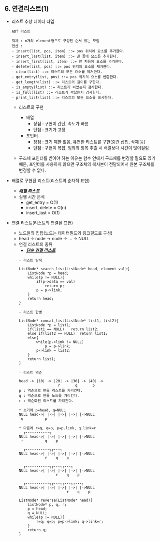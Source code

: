 ## **6. 연결리스트(1)**

- 리스트 추상 데이터 타입

    ```
    ADT 리스트

    객체 : n개의 element형으로 구성된 순서 있는 모임
    연산 :
    - insert(list, pos, item) ::= pos 위치에 요소를 추가한다.
    - insert_last(list, item) ::= 맨 끝에 요소를 추가한다.
    - insert_first(list, item) ::= 맨 처음에 요소를 추가한다.
    - delete(list, pos) ::= pos 위치의 요소를 제거한다.
    - clear(list) ::= 리스트의 모든 요소를 제거한다.
    - get_entry(list, pos) ::= pos 위치의 요소를 반환한다.
    - get_length(list) ::= 리스트의 길이를 구한다.
    - is_empty(list) ::= 리스트가 비었는지 검사한다.
    - is_full(list) ::= 리스트가 꽉찼는지 검사한다.
    - print_list(list) ::= 리스트의 모든 요소를 표시한다.
    ```

    - 리스트의 구현
        - 배열
            - 장점 : 구현이 간단, 속도가 빠름
            - 단점 : 크기가 고정
        - 포인터
            - 장점 : 크기 제한 없음, 유연한 리스트를 구현(중간 삽입, 삭제 등)
            - 단점 : 구현이 복잡, 임의의 항목 추출 시 배열보다 시간이 많이걸림

    - 구조체 포인터를 받아야 하는 이유는 함수 안에서 구조체를 변경할 필요도 있기 때문, 포인터를 사용하지 않으면 구조체의 복사본이 전달되어서 원본 구조체를 변경할 수 없다.

- 배열로 구현된 리스트(리스트의 순차적 표현)
    - [***배열 리스트***](./6_ArrayList_20190515.c)
    - 실행 시간 분석
        - get_entry = O(1)
        - insert, delete = O(n)
        - insert_last = O(1)
    
- 연결 리스트(리스트의 연결된 표현)
    - 노드들의 집합(노드는 데이터필드와 링크필드로 구성)
    - head -> node -> node -> ... -> NULL
    - 연결 리스트의 종류
        - [***단순 연결 리스트***](./6_ListNode_20190515.c)
        ```
        - 리스트 탐색
        
        ListNode* search_list(ListNode* head, element val){
            ListNode *p = head;
            while(p != NULL){
                if(p->data == val)
                    return p;
                p = p->link;
            }
            return head;
        }
        ```
        ```
        - 리스트 합병

        ListNode* concat_list(ListNode* list1, list2){
            ListNode *p = list1;
            if(list1 == NULL)   return list2;
            else if(list2 == NULL)  return list1;
            else{
                while(p->link != NULL)
                    p = p->link;
                p->link = list2;
            }
            return list1;
        }
        ```
        ```
        - 리스트 역순

        head -> |10| -> |20| -> |30| -> |40| ->
                          r       q       p
        p : 역순으로 만들 리스트를 가리킨다.
        q : 역순으로 만들 노드를 가리킨다.
        r : 역순화된 리스트를 가리킨다.

        * 초기에 p=head, q=NULL
        NULL head->| |->| |->| |->| |->NULL
         q          p
        
        * 다음에 r=q, q=p, p=p.link, q.link=r
          ┌-----------┐            
        NULL head->| |->| |->| |->| |->NULL 
         r          q    p
 
          ┌-----------┐┌---┐
        NULL head->| |->| |->| |->| |->NULL 
                    r    q    p

          ┌-----------┐┌---┐┌---┐
        NULL head->| |->| |->| |->| |->NULL 
                         r    q    p

          ┌-----------┐┌---┐┌---┐┌---┐
        NULL head->| |->| |->| |->| |->NULL
                              r    q    p

        ListNode* reverse(ListNode* head){
            ListNode* p, q, r;
            p = head;
            q = NULL;
            while(p != NULL){
                r=q; q=p; p=p->link; q->link=r;
            }
            return q;
        }
        ```        
